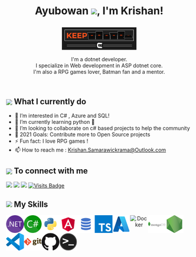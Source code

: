 <h1><p align="center">Ayubowan <img src="https://media.giphy.com/media/WqR7WfQVrpXNcmrm81/giphy.gif" width="35px">, I'm Krishan!</h1></p>

<p align="center" ><img 
 src="https://raw.githubusercontent.com/KrishanSamarawickrama/PublicFiles/2d1ea464671e3fc7beff99d1653cd09f14318dc5/keep-coding.gif" width="40%"/></p>

<p align="center">
I'm a dotnet developer.
<br/>
I specialize in Web development in ASP dotnet core.
<br> 
I'm also a RPG games lover, Batman fan and a mentor.
<br>
</p>
<br/>

<summary>
<h2><img src="https://emojis.slackmojis.com/emojis/images/1453406830/264/success-kid.png?1453406830" align="center" width="28" /> 
What I currently do
</h2>
</summary>

- 🔭 I’m interested in C# , Azure and SQL!
- 🌱 I’m currently learning python 🐍
- 👯 I’m looking to collaborate on c# based projects to help the community
- 🥅 2021 Goals: Contribute more to Open Source projects
- ⚡ Fun fact: I love RPG games ! 
- 📫 How to reach me : Krishan.Samarawickrama@Outlook.com

<summary>
<h2>
<img src="https://emojis.slackmojis.com/emojis/images/1579216111/7550/pikachu_wave.gif?1579216111" align="center" width="28" /> 
To connect with me
</h2>
</summary>

<p align = "center">
 
[<img src ="https://img.shields.io/badge/portfolio-%23.svg?&style=for-the-badge&logo=&logoColor=white%22">](https://github.com/KrishanSamarawickrama)
[<img src="https://img.shields.io/badge/twitter-%231DA1F2.svg?&style=for-the-badge&logo=twitter&logoColor=white" />](https://twitter.com/Krish4nS) 
[<img src="https://img.shields.io/badge/linkedin-%230077B5.svg?&style=for-the-badge&logo=linkedin&logoColor=white" />](https://www.linkedin.com/in/krishan-samarawickrama/)
[![Visits Badge](https://badges.pufler.dev/visits/KrishanSamarawickrama/KrishanSamarawickrama?style=for-the-badge)](https://github.com/KrishanSamarawickrama)

</p>

<summary>
<h2><img src = "https://media2.giphy.com/media/QssGEmpkyEOhBCb7e1/giphy.gif?cid=ecf05e47a0n3gi1bfqntqmob8g9aid1oyj2wr3ds3mg700bl&rid=giphy.gif" width = 32px> My Skills </h2>
</summary>
<div align="center">  
<img align="left" alt="Dotnet" width="48px" src="https://raw.githubusercontent.com/github/explore/93d8a67084f94b2a444e510199a6e7622e5b09a3/topics/dotnet/dotnet.png" />
<img align="left" alt="Csharp" width="48px" src="https://raw.githubusercontent.com/github/explore/80688e429a7d4ef2fca1e82350fe8e3517d3494d/topics/csharp/csharp.png" />
<img align="left" alt="Python" width="48px" src="https://raw.githubusercontent.com/github/explore/80688e429a7d4ef2fca1e82350fe8e3517d3494d/topics/python/python.png" />
<img align="left" alt="Angular" width="48px" src="https://raw.githubusercontent.com/github/explore/80688e429a7d4ef2fca1e82350fe8e3517d3494d/topics/angular/angular.png" />
<img align="left" alt="SQL" width="48px" src="https://raw.githubusercontent.com/github/explore/80688e429a7d4ef2fca1e82350fe8e3517d3494d/topics/sql/sql.png" />
<img align="left" alt="Typescript" width="48px" src="https://raw.githubusercontent.com/github/explore/80688e429a7d4ef2fca1e82350fe8e3517d3494d/topics/typescript/typescript.png" />
<img align="left" alt="Azure" width="48px" src="https://raw.githubusercontent.com/github/explore/80688e429a7d4ef2fca1e82350fe8e3517d3494d/topics/azure/azure.png" />
<img align="left" alt="Docker" width="48px" src="https://user-images.githubusercontent.com/23394582/126347034-0a6c4234-96e7-4680-b783-a487139c1f1c.png" />
<img align="left" alt="MongoDB" width="48px" src="https://raw.githubusercontent.com/github/explore/80688e429a7d4ef2fca1e82350fe8e3517d3494d/topics/mongodb/mongodb.png" />
<img align="left" alt="Node.js" width="48px" src="https://raw.githubusercontent.com/github/explore/80688e429a7d4ef2fca1e82350fe8e3517d3494d/topics/nodejs/nodejs.png" />
<img align="left" alt="Visual Studio Code" width="48px" src="https://raw.githubusercontent.com/github/explore/80688e429a7d4ef2fca1e82350fe8e3517d3494d/topics/visual-studio-code/visual-studio-code.png" />
<img align="left" alt="Git" width="48px" src="https://raw.githubusercontent.com/github/explore/80688e429a7d4ef2fca1e82350fe8e3517d3494d/topics/git/git.png" />
<img align="left" alt="GitHub" width="48px" src="https://raw.githubusercontent.com/github/explore/78df643247d429f6cc873026c0622819ad797942/topics/github/github.png" />
<img align="left" alt="Terminal" width="48px" src="https://raw.githubusercontent.com/github/explore/80688e429a7d4ef2fca1e82350fe8e3517d3494d/topics/terminal/terminal.png" />
</div>
